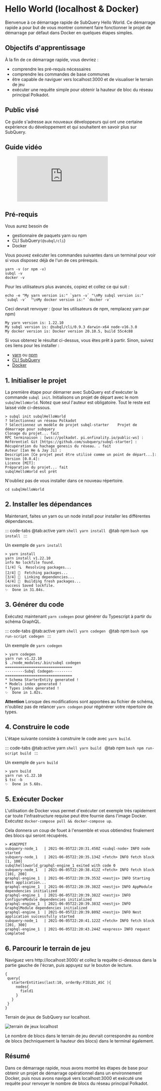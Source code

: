 # Hello World (localhost & Docker)

Bienvenue à ce démarrage rapide de SubQuery Hello World. Ce démarrage rapide a pour but de vous montrer comment faire fonctionner le projet de démarrage par défaut dans Docker en quelques étapes simples.

## Objectifs d'apprentissage

À la fin de ce démarrage rapide, vous devriez :

- comprendre les pré-requis nécessaires
- comprendre les commandes de base communes
- être capable de naviguer vers localhost:3000 et de visualiser le terrain de jeu
- exécuter une requête simple pour obtenir la hauteur de bloc du réseau principal Polkadot.

## Public visé

Ce guide s'adresse aux nouveaux développeurs qui ont une certaine expérience du développement et qui souhaitent en savoir plus sur SubQuery.

## Guide vidéo

<figure class="video_container">
  <iframe src="https://www.youtube.com/embed/j034cyUYb7k" frameborder="0" allowfullscreen="true"></iframe>
</figure>

## Pré-requis

Vous aurez besoin de

- gestionnaire de paquets yarn ou npm
- CLI SubQuery`(@subql/cli`)
- Docker

Vous pouvez exécuter les commandes suivantes dans un terminal pour voir si vous disposez déjà de l'un de ces prérequis.

```shell
yarn -v (or npm -v)
subql -v
docker -v
```

Pour les utilisateurs plus avancés, copiez et collez ce qui suit :

```shell
echo -e "My yarn version is:" `yarn -v` "\nMy subql version is:" `subql -v`  "\nMy docker version is:" `docker -v`
```

Ceci devrait renvoyer : (pour les utilisateurs de npm, remplacez yarn par npm)

```shell
My yarn version is: 1.22.10
My subql version is: @subql/cli/0.9.3 darwin-x64 node-v16.3.0
My docker version is: Docker version 20.10.5, build 55c4c88
```

Si vous obtenez le résultat ci-dessus, vous êtes prêt à partir. Sinon, suivez ces liens pour les installer :

- [yarn](https://classic.yarnpkg.com/en/docs/install/) ou [npm](https://www.npmjs.com/get-npm)
- [CLI SubQuery](quickstart-polkadot.md#install-the-subquery-cli)
- [Docker](https://docs.docker.com/get-docker/)

## 1. Initialiser le projet

La première étape pour démarrer avec SubQuery est d'exécuter la commande `subql init`. Initialisons un projet de départ avec le nom `subqlHelloWorld`. Notez que seul l'auteur est obligatoire. Tout le reste est laissé vide ci-dessous.

```shell
> subql init subqlHelloWorld
? Sélectionnez un réseau Polkadot
? Sélectionnez un modèle de projet subql-starter    Projet de démarrage pour subquery
Clonage du projet... fait
RPC terminaison : [wss://polkadot. pi.onfinality.io/public-ws] :
Référentiel Git [https://github.com/subquery/subql-starter] :
Récupération du hachage genesis du réseau. . fait
Auteur [Ian He & Jay Ji] :
Description [Ce projet peut être utilisé comme un point de départ...]:
Version [0.0.4]:
Licence [MIT]:
Préparation du projet... fait
subqlHelloWorld est prêt

```

N'oubliez pas de vous installer dans ce nouveau répertoire.

```shell
cd subqlHelloWorld
```

## 2. Installer les dépendances

Maintenant, faites un yarn ou un node install pour installer les différentes dépendances.

::: code-tabs @tab:active yarn `shell yarn install `
@tab npm `bash npm install ` :::

Un exemple de `yarn install`

```shell
> yarn install
yarn install v1.22.10
info No lockfile found.
[1/4] 🔍  Resolving packages...
[2/4] 🚚  Fetching packages...
[3/4] 🔗  Linking dependencies...
[4/4] 🔨  Building fresh packages...
success Saved lockfile.
✨  Done in 31.84s.
```

## 3. Générer du code

Exécutez maintenant `yarn codegen` pour générer du Typescript à partir du schéma GraphQL.

::: code-tabs @tab:active yarn `shell yarn codegen `
@tab npm `bash npm run-script codegen ` :::

Un exemple de `yarn codegen`

```shell
> yarn codegen
yarn run v1.22.10
$ ./node_modules/.bin/subql codegen
===============================
---------Subql Codegen---------
===============================
* Schema StarterEntity generated !
* Models index generated !
* Types index generated !
✨  Done in 1.02s.
```

**Attention** Lorsque des modifications sont apportées au fichier de schéma, n'oubliez pas de relancer `yarn codegen` pour régénérer votre répertoire de types.

## 4. Construire le code

L'étape suivante consiste à construire le code avec `yarn build`.

::: code-tabs @tab:active yarn `shell yarn build `
@tab npm `bash npm run-script build ` :::

Un exemple de `yarn build`

```shell
> yarn build
yarn run v1.22.10
$ tsc -b
✨  Done in 5.68s.
```

## 5. Exécuter Docker

L'utilisation de Docker vous permet d'exécuter cet exemple très rapidement car toute l'infrastructure requise peut être fournie dans l'image Docker. Exécutez `docker-compose pull && docker-compose up`.

Cela donnera un coup de fouet à l'ensemble et vous obtiendrez finalement des blocs qui seront récupérés.

```shell
> #SNIPPET
subquery-node_1   | 2021-06-05T22:20:31.450Z <subql-node> INFO node started
subquery-node_1   | 2021-06-05T22:20:35.134Z <fetch> INFO fetch block [1, 100]
subqlhelloworld_graphql-engine_1 exited with code 0
subquery-node_1   | 2021-06-05T22:20:38.412Z <fetch> INFO fetch block [101, 200]
graphql-engine_1  | 2021-06-05T22:20:39.353Z <nestjs> INFO Starting Nest application...
graphql-engine_1  | 2021-06-05T22:20:39.382Z <nestjs> INFO AppModule dependencies initialized
graphql-engine_1  | 2021-06-05T22:20:39.382Z <nestjs> INFO ConfigureModule dependencies initialized
graphql-engine_1  | 2021-06-05T22:20:39.383Z <nestjs> INFO GraphqlModule dependencies initialized
graphql-engine_1  | 2021-06-05T22:20:39.809Z <nestjs> INFO Nest application successfully started
subquery-node_1   | 2021-06-05T22:20:41.122Z <fetch> INFO fetch block [201, 300]
graphql-engine_1  | 2021-06-05T22:20:43.244Z <express> INFO request completed

```

## 6. Parcourir le terrain de jeu

Naviguez vers http://localhost:3000/ et collez la requête ci-dessous dans la partie gauche de l'écran, puis appuyez sur le bouton de lecture.

```
{
 query{
   starterEntities(last:10, orderBy:FIELD1_ASC ){
     nodes{
       field1
     }
   }
 }
}

```

Terrain de jeux de SubQuery sur localhost.

![terrain de jeux localhost](/assets/img/subql_playground.png)

Le nombre de blocs dans le terrain de jeu devrait correspondre au nombre de blocs (techniquement la hauteur des blocs) dans le terminal également.

## Résumé

Dans ce démarrage rapide, nous avons montré les étapes de base pour obtenir un projet de démarrage opérationnel dans un environnement Docker, puis nous avons navigué vers localhost:3000 et exécuté une requête pour renvoyer le nombre de blocs du réseau principal Polkadot.
